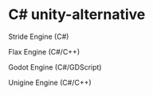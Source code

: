 # C# unity-alternative

Stride Engine (C#)

Flax Engine (C#/C++)

Godot Engine (C#/GDScript)

Unigine Engine (C#/C++)
